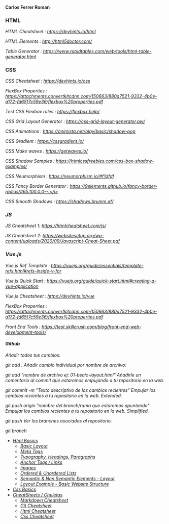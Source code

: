 <h4> Carlos Ferrer Roman</h4>

<h3>HTML</h3>

<i>HTML Cheatsheet : https://devhints.io/html</i>

<i>HTML Elements : http://html5doctor.com/</i>

<i>Table Generator : https://www.rapidtables.com/web/tools/html-table-generator.html</i>


<h3>CSS</h3>

<i>CSS Cheatsheet : https://devhints.io/css</i>

<i>FlexBox Properties : https://attachments.convertkitcdnn.com/150663/880a7521-9332-4b0e-a172-fd65f7c59e36/flexbox%20properties.pdf</i>

<i>Test CSS Flexbox rules : https://flexbox.help/</i>

<i>CSS Grid Layout Generator : https://css-grid-layout-generator.pw/</i>

<i>CSS Animations : https://animista.net/play/basic/shadow-pop</i>

<i>CSS Gradient : https://cssgradient.io/</i>

<i>CSS Make waves : https://getwaves.io/</i>

<i>CSS Shadow Samples : https://htmlcssfreebies.com/css-box-shadow-examples/</i>

<i>CSS Neumorphism : https://neumorphism.io/#f1dfdf</i>

<i>CSS Fancy Border Generator : https://9elements.github.io/fancy-border-radius/#65.100.0.0--.</i>

<i>CSS Smooth Shadows : https://shadows.brumm.af/</i>

<h3>JS</h3>

<i>JS Cheatsheet 1: https://htmlcheatsheet.com/js/</i>

<i>JS Cheatsheet 2: https://websitesetup.org/wp-content/uploads/2020/09/Javascript-Cheat-Sheet.pdf</i>

<h3>Vue.js</h3>

<i>Vue.js Ref Template : https://vuejs.org/guide/essentials/template-refs.html#refs-inside-v-for</i>

<i>Vue.js Quick Start : https://vuejs.org/guide/quick-start.html#creating-a-vue-application</i>

<i> Vue.js Cheatsheet : https://devhints.io/vue</i>






<i>FlexBox Properties : https://attachments.convertkitcdnn.com/150663/880a7521-9332-4b0e-a172-fd65f7c59e36/flexbox%20properties.pdf</i>


<i>Front End Tools : https://test.skillcrush.com/blog/front-end-web-development-tools/</i>



<h4>Github</h4>

Añadir todos tus cambios:

git add .
Añadir cambio individual por nombre de archivo:

git add "nombre de archivo ej: 01-bsaic-layout.html"
Añadirle un comentario al commit que estaremos empujando a tu repositorio en la web.

git commit -m "Texto descriptivo de los cambios recientes"
Empujar los cambios recientes a tu repositorio en la web. Extended.

git push origin "nombre del branch/rama que estaremos apuntando"
Empujar los cambios recientes a tu repositorio en la web. Simplified.

git push
Ver los branches asociados al repositorio.

git branch

- [Html Basics](https://github.com/dzc1/ironhack-nov07/tree/main/section-01-html)
  - [Basic Layout](https://github.com/dzc1/ironhack-nov07/blob/main/section-01-html/01-basic-layout.html)
  - [Meta Tags](https://github.com/dzc1/ironhack-nov07/blob/main/section-01-html/02-meta-tags.html)
  - [Typography, Headings, Paragraphs](https://github.com/dzc1/ironhack-nov07/blob/main/section-01-html/03-typography.html)
  - [Anchor Tags / Links](https://github.com/dzc1/ironhack-nov07/blob/main/section-01-html/04-links.html)
  - [Images](https://github.com/dzc1/ironhack-nov07/blob/main/section-01-html/05-images.html)
  - [Ordered & Unordered Lists](https://github.com/dzc1/ironhack-nov07/blob/main/section-01-html/06-list.html)
  - [Semantic & Non Semantic Elements - Layout](https://github.com/dzc1/ironhack-nov07/blob/main/section-01-html/07-layout.html)
  - [Layout Example - Basic Website Structure](https://github.com/dzc1/ironhack-nov07/blob/main/section-01-html/08-layout-example.html)
- [Css Basics](#some-link-here)
- [CheatSheets / Chuletas](#)
  - [Markdown Cheatsheet](https://www.markdownguide.org/cheat-sheet/)
  - [Git Cheatsheet](https://education.github.com/git-cheat-sheet-education.pdf)
  - [Html Cheatsheet](https://devhints.io/html)
  - [Css Cheatsheet](https://devhints.io/css)
  <!-- - [Links](#links) -->

